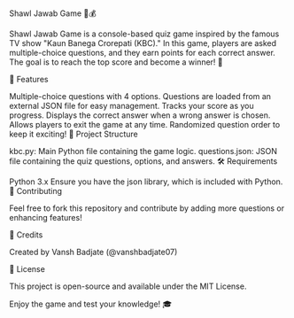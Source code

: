 Shawl Jawab Game 🎤💰

Shawl Jawab Game is a console-based quiz game inspired by the famous TV show "Kaun Banega Crorepati (KBC)." In this game, players are asked multiple-choice questions, and they earn points for each correct answer. The goal is to reach the top score and become a winner! 🎉

📝 Features

Multiple-choice questions with 4 options.
Questions are loaded from an external JSON file for easy management.
Tracks your score as you progress.
Displays the correct answer when a wrong answer is chosen.
Allows players to exit the game at any time.
Randomized question order to keep it exciting!
📂 Project Structure

kbc.py: Main Python file containing the game logic.
questions.json: JSON file containing the quiz questions, options, and answers.
🛠️ Requirements

Python 3.x
Ensure you have the json library, which is included with Python.
🤝 Contributing

Feel free to fork this repository and contribute by adding more questions or enhancing features!

👏 Credits

Created by Vansh Badjate (@vanshbadjate07)

📜 License

This project is open-source and available under the MIT License.

Enjoy the game and test your knowledge! 🎓
